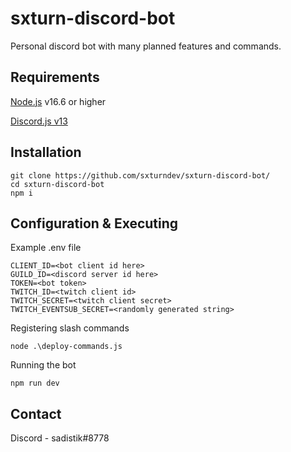# sxturn-discord-bot

Personal discord bot with many planned features and commands.

## Requirements

[Node.js](https://nodejs.org/en/) v16.6 or higher

[Discord.js v13](https://github.com/discordjs/discord.js/)

## Installation

```
git clone https://github.com/sxturndev/sxturn-discord-bot/
cd sxturn-discord-bot
npm i
```

## Configuration & Executing

Example .env file
```
CLIENT_ID=<bot client id here>
GUILD_ID=<discord server id here>
TOKEN=<bot token>
TWITCH_ID=<twitch client id>
TWITCH_SECRET=<twitch client secret>
TWITCH_EVENTSUB_SECRET=<randomly generated string>
```

Registering slash commands
```
node .\deploy-commands.js
```

Running the bot
```
npm run dev
```

## Contact
Discord - sadistik#8778
